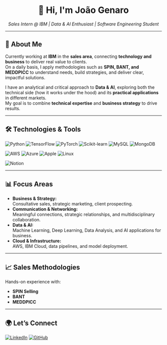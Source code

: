 <h1 align="center">👋 Hi, I'm João Genaro</h1>

<p align="center">
  <em>Sales Intern @ IBM | Data & AI Enthusiast | Software Engineering Student</em>
</p>

---

## 🚀 About Me

Currently working at **IBM** in the **sales area**, connecting **technology and business** to deliver real value to clients.  
On a daily basis, I apply methodologies such as **SPIN, BANT, and MEDDPICC** to understand needs, build strategies, and deliver clear, impactful solutions.  

I have an analytical and critical approach to **Data & AI**, exploring both the technical side (how it works under the hood) and its **practical applications** in different markets.  
My goal is to combine **technical expertise** and **business strategy** to drive results.

---

## 🛠️ Technologies & Tools

<p>
  <!-- Languages -->
  <img src="https://skillicons.dev/icons?i=python" alt="Python" />
  <img src="https://skillicons.dev/icons?i=tensorflow" alt="TensorFlow" />
  <img src="https://skillicons.dev/icons?i=pytorch" alt="PyTorch" />
  <img src="https://skillicons.dev/icons?i=sklearn" alt="Scikit-learn" />
  <img src="https://skillicons.dev/icons?i=postgresql" alt="MySQL" />
  <img src="https://skillicons.dev/icons?i=mongodb" alt="MongoDB" />
</p>

<p>
  <!-- Cloud -->
  <img src="https://skillicons.dev/icons?i=aws" alt="AWS" />
  <img src="https://skillicons.dev/icons?i=azure" alt="Azure" />
  <img src="https://skillicons.dev/icons?i=apple" alt="Apple" />
  <img src="https://skillicons.dev/icons?i=linux" alt="Linux" />
</p>

<p>
  <!-- Business & Marketing -->
  <img src="https://skillicons.dev/icons?i=notion" alt="Notion" />
</p>

---

## 📊 Focus Areas

- **Business & Strategy:**  
  Consultative sales, strategic marketing, client prospecting.
- **Communication & Networking:**  
  Meaningful connections, strategic relationships, and multidisciplinary collaboration.
- **Data & AI:**  
  Machine Learning, Deep Learning, Data Analysis, and AI applications for business.
- **Cloud & Infrastructure:**  
  AWS, IBM Cloud, data pipelines, and model deployment.

---

## 📈 Sales Methodologies
Hands-on experience with:
- **SPIN Selling**
- **BANT**
- **MEDDPICC**

---

## 🌍 Let’s Connect
<p>
  <a href="https://www.linkedin.com/in/jo%C3%A3o-genaro-9b0833333/"><img src="https://skillicons.dev/icons?i=linkedin" alt="LinkedIn" /></a>
  <a href="https://github.com/joaogenaro"><img src="https://skillicons.dev/icons?i=github" alt="GitHub" /></a>
</p>
